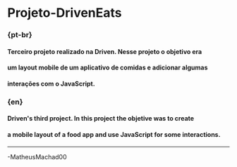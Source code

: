 # Projeto-DrivenEats

### {pt-br}
#### Terceiro projeto realizado na Driven. Nesse projeto o objetivo era
#### um layout mobile de um aplicativo de comidas e adicionar algumas
#### interações com o JavaScript.

### {en}
#### Driven's third project. In this project the objetive was to create 
#### a mobile layout of a food app and use JavaScript for some interactions.
--------------------------------------------------------------------------
-MatheusMachad00
